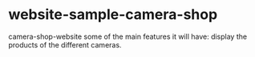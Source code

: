 # website-sample-camera-shop

camera-shop-website
some of the main features it will have:
display the products of the different cameras.
